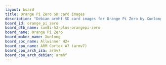 ```yaml
---
layout: board
title: Orange Pi Zero SD card images
description: "Debian armhf SD card images for Orange Pi Zero by Xunlong, SoC: Allwinner H2+, CPU ISA: armv7"
board_id: orange_pi_zero
board_dtb_name: sun8i-h2-plus-orangepi-zero
board_name: Orange Pi Zero
board_maker_name: Xunlong
board_soc_name: Allwinner H2+
board_cpu_name: ARM Cortex A7 (armv7)
board_cpu_arch_isa: armv7
board_cpu_arch_debian: armhf
---
```

